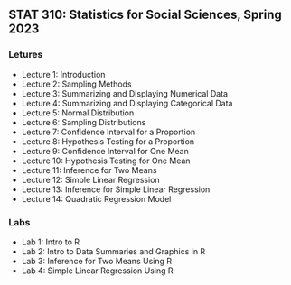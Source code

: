 ## STAT 310: Statistics for Social Sciences, Spring 2023

### Letures

* Lecture 1: Introduction
* Lecture 2: Sampling Methods
* Lecture 3: Summarizing and Displaying Numerical Data
* Lecture 4: Summarizing and Displaying Categorical Data
* Lecture 5: Normal Distribution
* Lecture 6: Sampling Distributions
* Lecture 7: Confidence Interval for a Proportion
* Lecture 8: Hypothesis Testing for a Proportion
* Lecture 9: Confidence Interval for One Mean
* Lecture 10: Hypothesis Testing for One Mean
* Lecture 11: Inference for Two Means
* Lecture 12: Simple Linear Regression
* Lecture 13: Inference for Simple Linear Regression
* Lecture 14: Quadratic Regression Model

### Labs

* Lab 1: Intro to R
* Lab 2: Intro to Data Summaries and Graphics in R
* Lab 3: Inference for Two Means Using R
* Lab 4: Simple Linear Regression Using R
